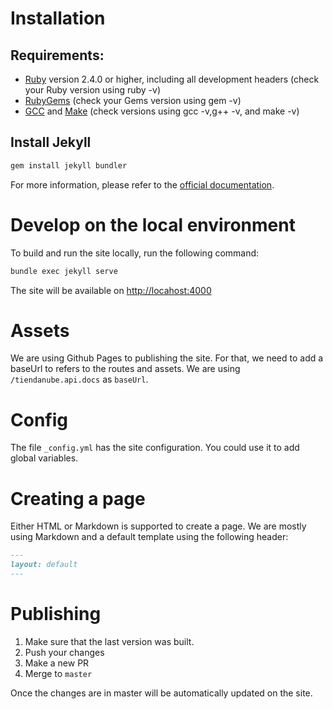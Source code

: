 # Installation

## Requirements: 

- [Ruby](https://www.ruby-lang.org/en/downloads/) version 2.4.0 or higher, including all development headers (check your Ruby version using ruby -v)
- [RubyGems](RubyGems) (check your Gems version using gem -v)
- [GCC](https://gcc.gnu.org/install/) and [Make](https://www.gnu.org/software/make/) (check versions using gcc -v,g++ -v, and make -v)

## Install Jekyll

```bash
gem install jekyll bundler
```

For more information, please refer to the [official documentation](https://jekyllrb.com/docs/).


# Develop on the local environment

To build and run the site locally, run the following command: 

```bash
bundle exec jekyll serve
```

The site will be available on [http://locahost:4000](http://locahost:4000/tiendanube.api.docs)


# Assets

We are using Github Pages to publishing the site. For that, we need to add a baseUrl to refers to the routes and assets. 
We are using `/tiendanube.api.docs` as `baseUrl`. 

# Config 

The file `_config.yml` has the site configuration. You could use it to add global variables. 

# Creating a page

Either HTML or Markdown is supported to create a page. We are mostly using Markdown and a default template using the following header: 

```markdown
---
layout: default
---
```

# Publishing 

1. Make sure that the last version was built. 
2. Push your changes 
3. Make a new PR
4. Merge to `master`

Once the changes are in master will be automatically updated on the site. 
